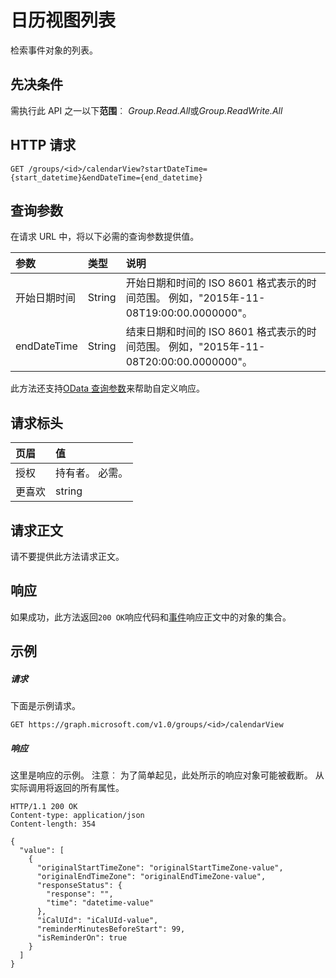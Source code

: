 # <a name="list-calendarview"></a>日历视图列表

检索事件对象的列表。
## <a name="prerequisites"></a>先决条件
需执行此 API 之一以下**范围**︰ *Group.Read.All*或*Group.ReadWrite.All*
## <a name="http-request"></a>HTTP 请求
<!-- { "blockType": "ignored" } -->
```http
GET /groups/<id>/calendarView?startDateTime={start_datetime}&endDateTime={end_datetime}
```
## <a name="query-parameters"></a>查询参数

在请求 URL 中，将以下必需的查询参数提供值。

| 参数    | 类型   |说明|
|:---------------|:--------|:----------|
|开始日期时间|String|开始日期和时间的 ISO 8601 格式表示的时间范围。 例如，"2015年-11-08T19:00:00.0000000"。|
|endDateTime|String|结束日期和时间的 ISO 8601 格式表示的时间范围。 例如，"2015年-11-08T20:00:00.0000000"。|

此方法还支持[OData 查询参数](http://graph.microsoft.io/docs/overview/query_parameters)来帮助自定义响应。
## <a name="request-headers"></a>请求标头
| 页眉       | 值 |
|:---------------|:--------|
| 授权  | 持有者<token>。 必需。  |
| 更喜欢 | string | <Time zone>. 可选，UTC 假定如果不存在。|

## <a name="request-body"></a>请求正文
请不要提供此方法请求正文。
## <a name="response"></a>响应
如果成功，此方法返回`200 OK`响应代码和[事件](../resources/event.md)响应正文中的对象的集合。
## <a name="example"></a>示例
##### <a name="request"></a>请求
下面是示例请求。
<!-- {
  "blockType": "request",
  "name": "get_calendarview"
}-->
```http
GET https://graph.microsoft.com/v1.0/groups/<id>/calendarView
```
##### <a name="response"></a>响应
这里是响应的示例。 注意︰ 为了简单起见，此处所示的响应对象可能被截断。 从实际调用将返回的所有属性。
<!-- {
  "blockType": "response",
  "truncated": true,
  "@odata.type": "microsoft.graph.event",
  "isCollection": true
} -->
```http
HTTP/1.1 200 OK
Content-type: application/json
Content-length: 354

{
  "value": [
    {
      "originalStartTimeZone": "originalStartTimeZone-value",
      "originalEndTimeZone": "originalEndTimeZone-value",
      "responseStatus": {
        "response": "",
        "time": "datetime-value"
      },
      "iCalUId": "iCalUId-value",
      "reminderMinutesBeforeStart": 99,
      "isReminderOn": true
    }
  ]
}
```

<!-- uuid: 8fcb5dbc-d5aa-4681-8e31-b001d5168d79
2015-10-25 14:57:30 UTC -->
<!-- {
  "type": "#page.annotation",
  "description": "List calendarView",
  "keywords": "",
  "section": "documentation",
  "tocPath": ""
}-->
